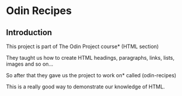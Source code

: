 # Odin Recipes

## Introduction

This project is part of The Odin Project course* (HTML section)

They taught us how to create HTML headings, paragraphs, links, lists, images and so on...

So after that they gave us the project to work on* called (odin-recipes)

This is a really good way to demonstrate our knowledge of HTML.